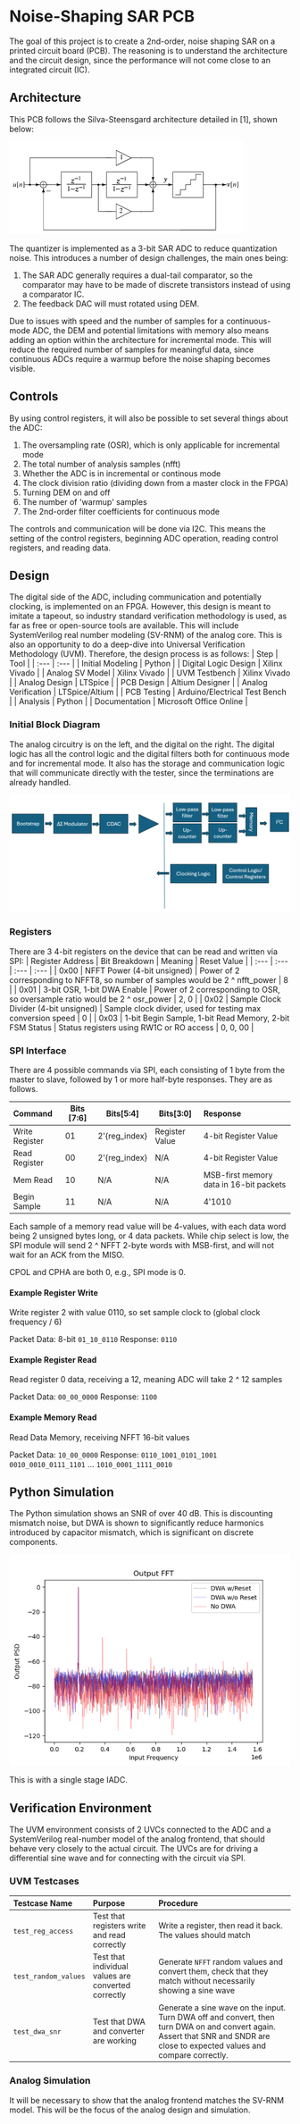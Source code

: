 # Noise-Shaping SAR PCB
The goal of this project is to create a 2nd-order, noise shaping SAR on a printed circuit board (PCB). The reasoning is to understand the architecture and the circuit design, since the performance will not come close to an integrated circuit (IC).

## Architecture
This PCB follows the Silva-Steensgard architecture detailed in [1], shown below:

![Silva-Steensgard ADC](./img/silva_steensgard_architecture.png)

The quantizer is implemented as a 3-bit SAR ADC to reduce quantization noise. This introduces a number of design challenges, the main ones being:
1) The SAR ADC generally requires a dual-tail comparator, so the comparator may have to be made of discrete transistors instead of using a comparator IC.
2) The feedback DAC will must rotated using DEM.

Due to issues with speed and the number of samples for a continuous-mode ADC, the DEM and potential limitations with memory also means adding an option within the architecture for incremental mode. This will reduce the required number of samples for meaningful data, since continuous ADCs require a warmup before the noise shaping becomes visible.

## Controls
By using control registers, it will also be possible to set several things about the ADC:
1) The oversampling rate (OSR), which is only applicable for incremental mode
2) The total number of analysis samples (nfft)
3) Whether the ADC is in incremental or continous mode
4) The clock division ratio (dividing down from a master clock in the FPGA)
5) Turning DEM on and off
6) The number of 'warmup' samples
7) The 2nd-order filter coefficients for continuous mode

The controls and communication will be done via I2C. This means the setting of the control registers, beginning ADC operation, reading control registers, and reading data.

## Design
The digital side of the ADC, including communication and potentially clocking, is implemented on an FPGA. However, this design is meant to imitate a tapeout, so industry standard verification methodology is used, as far as free or open-source tools are available. This will include SystemVerilog real number modeling (SV-RNM) of the analog core. This is also an opportunity to do a deep-dive into Universal Verification Methodology (UVM). Therefore, the design process is as follows:
| Step | Tool |
| :--- | :--- |
| Initial Modeling | Python |
| Digital Logic Design | Xilinx Vivado |
| Analog SV Model | Xilinx Vivado |
| UVM Testbench | Xilinx Vivado |
| Analog Design | LTSpice |
| PCB Design | Altium Designer |
| Analog Verification | LTSpice/Altium |
| PCB Testing | Arduino/Electrical Test Bench |
| Analysis | Python |
| Documentation | Microsoft Office Online |

### Initial Block Diagram
The analog circuitry is on the left, and the digital on the right. The digital logic has all the control logic and the digital filters both for continuous mode and for incremental mode. It also has the storage and communication logic that will communicate directly with the tester, since the terminations are already handled.

![Block Diagram](./img/block_diagram.png)

### Registers
There are 3 4-bit registers on the device that can be read and written via SPI:
| Register Address | Bit Breakdown | Meaning | Reset Value |
| :--- | :--- | :--- | :--- |
| 0x00 | NFFT Power (4-bit unsigned) | Power of 2 corresponding to NFFT8, so number of samples would be 2 ^ nfft_power | 8 |
| 0x01 | 3-bit OSR, 1-bit DWA Enable | Power of 2 corresponding to OSR, so oversample ratio would be 2 ^ osr_power | 2, 0 |
| 0x02 | Sample Clock Divider (4-bit unsigned)  | Sample clock divider, used for testing max conversion speed | 0 |
| 0x03 | 1-bit Begin Sample, 1-bit Read Memory, 2-bit FSM Status | Status registers using RW1C or RO access | 0, 0, 00 |

### SPI Interface
There are 4 possible commands via SPI, each consisting of 1 byte from the master to slave, followed by
1 or more half-byte responses. They are as follows.

| Command | Bits [7:6] | Bits[5:4] | Bits[3:0] | Response
| :--- | --- | --- | --- | :--- |
| Write Register | 01 | 2'{reg_index} | Register Value | 4-bit Register Value |
| Read Register | 00 | 2'{reg_index} | N/A | 4-bit Register Value |
| Mem Read | 10 | N/A | N/A | MSB-first memory data in 16-bit packets |
| Begin Sample | 11 | N/A | N/A | 4'1010 |

Each sample of a memory read value will be 4-values, with each data word being 2
unsigned bytes long, or 4 data packets. While chip select is low, the SPI module
will send 2 ^ NFFT 2-byte words with MSB-first, and will not wait for an ACK from the MISO.

CPOL and CPHA are both 0, e.g., SPI mode is 0.

#### Example Register Write
Write register 2 with value 0110, so set sample clock to (global clock frequency / 6)

Packet Data: 8-bit `01_10_0110`
Response: `0110`

#### Example Register Read
Read register 0 data, receiving a 12, meaning ADC will take 2 ^ 12 samples

Packet Data: `00_00_0000`
Response: `1100`

#### Example Memory Read
Read Data Memory, receiving NFFT 16-bit values

Packet Data: `10_00_0000`
Response:
`0110_1001_0101_1001`
`0010_0010_0111_1101`
...
`1010_0001_1111_0010`


## Python Simulation
The Python simulation shows an SNR of over 40 dB. This is discounting mismatch
noise, but DWA is shown to significantly reduce harmonics introduced by
capacitor mismatch, which is significant on discrete components.

![IADC Simulation](./img/dwa_compare.png)

This is with a single stage IADC.

## Verification Environment
The UVM environment consists of 2 UVCs connected to the ADC and a SystemVerilog
real-number model of the analog frontend, that should behave very closely to the actual circuit.
The UVCs are for driving a differential sine wave and for connecting with the circuit via SPI.

### UVM Testcases
| Testcase Name | Purpose | Procedure |
| :--- | :--- | :--- |
| `test_reg_access` | Test that registers write and read correctly | Write a register, then read it back. The values should match |
| `test_random_values` | Test that individual values are converted correctly | Generate `NFFT` random values and convert them, check that they match without necessarily showing a sine wave |
| `test_dwa_snr` | Test that DWA and converter are working | Generate a sine wave on the input. Turn DWA off and convert, then turn DWA on and convert again. Assert that SNR and SNDR are close to expected values and compare correctly. |

### Analog Simulation
It will be necessary to show that the analog frontend matches the SV-RNM model. This will be the focus of the analog design and simulation.